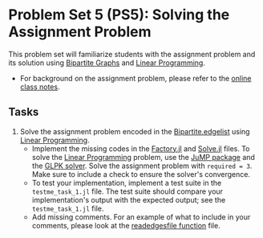 # Problem Set 5 (PS5): Solving the Assignment Problem
This problem set will familiarize students with the assignment problem and its solution using [Bipartite Graphs](https://en.wikipedia.org/wiki/Bipartite_graph) and [Linear Programming](https://en.wikipedia.org/wiki/Linear_programming).  
* For background on the assignment problem, please refer to the [online class notes](https://varnerlab.github.io/CHEME-4800-5800-ComputingBook/unit-3-learning/lp.html#minimum-flow-problems).

## Tasks
1. Solve the assignment problem encoded in the [Bipartite.edgelist](data/Bipartite.edgelist) using [Linear Programming](https://en.wikipedia.org/wiki/Linear_programming). 
    - Implement the missing codes in the [Factory.jl](src/Factory.jl) and [Solve.jl](src/Solve.jl) files. To solve the [Linear Programming](https://en.wikipedia.org/wiki/Linear_programming) problem, use the [JuMP package](https://jump.dev/JuMP.jl/stable/) and the [GLPK solver](https://jump.dev/GLPK.jl/stable/). Solve the assignment problem with `required = 3`. Make sure to include a check to ensure the solver's convergence.
    - To test your implementation, implement a test suite in the `testme_task_1.jl` file. The test suite should compare your implementation's output with the expected output; see the `testme_task_1.jl` file.
    - Add missing comments. For an example of what to include in your comments, please look at the [readedgesfile function](src/Files.jl) file.

